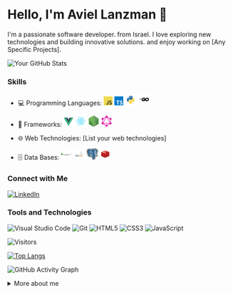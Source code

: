 <!-- Your Name -->

# Hello, I'm Aviel Lanzman 👋

<!-- Introduction -->

I'm a passionate software developer. from Israel. I love exploring new technologies and building innovative solutions. and enjoy working on [Any Specific Projects].

<!-- GitHub Stats -->

![Your GitHub Stats](https://github-readme-stats.vercel.app/api?username=aviel-lanzman&show_icons=true&hide=contribs,prs&theme=radical)

<!-- Skills -->

### Skills

- 💻 Programming Languages: <code><img height="20" alt="javascript" src="https://raw.githubusercontent.com/github/explore/80688e429a7d4ef2fca1e82350fe8e3517d3494d/topics/javascript/javascript.png"></code> <code><img height="20" alt="typescript" src="https://raw.githubusercontent.com/github/explore/80688e429a7d4ef2fca1e82350fe8e3517d3494d/topics/typescript/typescript.png"></code> <code><img height="25" alt="python" src="https://raw.githubusercontent.com/github/explore/80688e429a7d4ef2fca1e82350fe8e3517d3494d/topics/python/python.png"></code> <code><img height="27"  alt="golang" src="https://raw.githubusercontent.com/github/explore/80688e429a7d4ef2fca1e82350fe8e3517d3494d/topics/go/go.png"></code>

- 🚀 Frameworks: <code><img height="22" alt="vue" src="https://raw.githubusercontent.com/github/explore/80688e429a7d4ef2fca1e82350fe8e3517d3494d/topics/vue/vue.png"></code> <code><img height="25" alt="react" src="https://raw.githubusercontent.com/github/explore/80688e429a7d4ef2fca1e82350fe8e3517d3494d/topics/react/react.png"></code> <code><img height="25" alt="nodejs" src="https://raw.githubusercontent.com/github/explore/80688e429a7d4ef2fca1e82350fe8e3517d3494d/topics/nodejs/nodejs.png"></code> <code><img height="25" alt="graphql" src="https://raw.githubusercontent.com/github/explore/5c058a388828bb5fde0bcafd4bc867b5bb3f26f3/topics/graphql/graphql.png"></code>
- 🌐 Web Technologies: [List your web technologies]
- 🗄️ Data Bases: <code><img height="25" alt="mongodb" src="https://raw.githubusercontent.com/github/explore/80688e429a7d4ef2fca1e82350fe8e3517d3494d/topics/mongodb/mongodb.png"></code> <code><img height="25" alt="mysql" src="https://raw.githubusercontent.com/github/explore/80688e429a7d4ef2fca1e82350fe8e3517d3494d/topics/mysql/mysql.png"></code> <code><img height="25" alt="postgresql" src="https://raw.githubusercontent.com/github/explore/80688e429a7d4ef2fca1e82350fe8e3517d3494d/topics/postgresql/postgresql.png"></code> <code><img height="25" alt="postgresql" src="https://raw.githubusercontent.com/github/explore/80688e429a7d4ef2fca1e82350fe8e3517d3494d/topics/redis/redis.png"></code>

<!-- Connect with me -->

### Connect with Me

[![LinkedIn](https://img.shields.io/badge/LinkedIn-Connect-blue)](https://www.linkedin.com/in/aviel-lanzman-24a513210)

<!-- Icons -->

### Tools and Technologies

![Visual Studio Code](https://img.shields.io/badge/IDE-Visual%20Studio%20Code-blue?logo=visual-studio-code&logoColor=white)
![Git](https://img.shields.io/badge/Version%20Control-Git-green?logo=git&logoColor=white)
![HTML5](https://img.shields.io/badge/Code-HTML5-blue?logo=html5&logoColor=white)
![CSS3](https://img.shields.io/badge/Code-CSS3-blue?logo=css3&logoColor=white)
![JavaScript](https://img.shields.io/badge/Code-JavaScript-yellow?logo=javascript&logoColor=white)

<!-- Visitors -->

![Visitors](https://visitor-badge.glitch.me/badge?page_id=your-username.your-username)

<!-- GitHub Extra Pins -->

[![Top Langs](https://github-readme-stats.vercel.app/api/top-langs/?username=aviel-lanzman&layout=compact)](https://github.com/aviel-lanzman)

<!-- GitHub Activity Graph -->

![GitHub Activity Graph](https://github-readme-activity-graph.vercel.app/graph?username=aviel-lanzman&bg_color=ffffff)

<!-- Footer -->
<details>
<summary>More about me</summary>

<!-- Your additional information here -->

</details>
